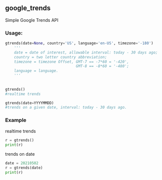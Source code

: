 ## google_trends

Simple Google Trends API

### Usage:
```python
gtrends(date=None, country='US', language='en-US', timezone='-180')
    '''
    date = date of interest, allowable interval: today - 30 days ago;
    country = two letter country abbreviation;
    timezone = timezone Offset, GMT-7 == -7*60 = '-420',
                                GMT-8 == -8*60 = '-480';
    language = language.
    '''
 
 
gtrends()
#realtime trends

gtrends(date=YYYYMMDD)
#trends on a given date, interval: today - 30 days ago.
```
### Example

realtime trends
```python
r = gtrends()
print(r)
```

trends on date
```python
date = 20210502
r = gtrends(date)
print(r)
```

